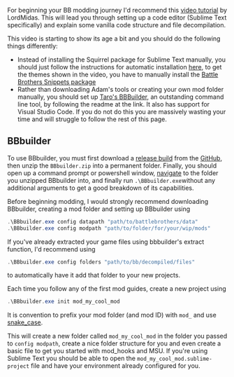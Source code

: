For beginning your BB modding journey I'd recommend this [video tutorial](https://www.youtube.com/watch?v=Va8Siw5uzNQ) by LordMidas. This will lead you through setting up a code editor (Sublime Text specifically) and explain some vanilla code structure and file decompilation.

This video is starting to show its age a bit and you should do the following things differently:
- Instead of installing the Squirrel package for Sublime Text manually, you should just follow the instructions for automatic installation [here](https://packagecontrol.io/packages/Squirrel), to get the themes shown in the video, you have to manually install the [Battle Brothers Snippets package](https://github.com/Enduriel/Sublime-Text-BB-Snippets) 
- Rather than downloading Adam's tools or creating your own mod folder manually, you should set up [Taro's BBBuilder](https://github.com/TaroEld/BBbuilder), an outstanding command line tool, by following the readme at the link. It also has support for Visual Studio Code. If you do not do this you are massively wasting your time and will struggle to follow the rest of this page.

## BBbuilder

To use BBbuilder, you must first download a [release build](https://github.com/TaroEld/BBbuilder/releases/latest) from the [GitHub](https://github.com/TaroEld/BBbuilder), then unzip the `BBbuilder.zip` into a permanent folder. Finally, you should open up a command prompt or powershell window, [navigate](https://www.wikihow.com/Change-Directories-in-Command-Prompt) to the folder you unzipped BBbuilder into, and finally run `.\BBbuilder.exe`without any additional arguments to get a good breakdown of its capabilities.

Before beginning modding, I would strongly recommend downloading BBbuilder, creating a mod folder and setting up BBbuilder using 
```powershell
.\BBbuilder.exe config datapath "path/to/battlebrothers/data"
.\BBbuilder.exe config modpath "path/to/folder/for/your/wip/mods"
```
If you've already extracted your game files using bbbuilder's extract function, I'd recommend using
```powershell
.\BBbuilder.exe config folders "path/to/bb/decompiled/files"
```
to automatically have it add that folder to your new projects.

Each time you follow any of the first mod guides, create a new project using
```powershell
.\BBbuilder.exe init mod_my_cool_mod
```
It is convention to prefix your mod folder (and mod ID) with `mod_` and use [snake_case](https://en.wikipedia.org/wiki/Snake_case).

This will create a new folder called `mod_my_cool_mod` in the folder you passed to `config modpath`, create a nice folder structure for you and even create a basic file to get you started with mod_hooks and MSU. If you're using Sublime Text you should be able to open the `mod_my_cool_mod.sublime-project` file and have your environment already configured for you.
